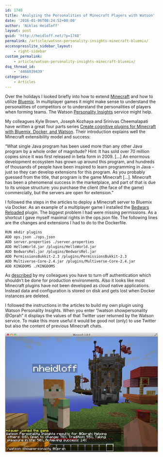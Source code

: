 ```yaml
---
id: 1748
title: 'Analyzing the Personalities of Minecraft Players with Watson'
date: '2016-01-06T08:24:52+00:00'
author: 'Niklas Heidloff'
layout: post
guid: 'http://heidloff.net/?p=1748'
permalink: /article/watson-personality-insights-minecraft-bluemix/
accesspresslite_sidebar_layout:
    - right-sidebar
custom_permalink:
    - article/watson-personality-insights-minecraft-bluemix/
dsq_thread_id:
    - '4466039439'
categories:
    - Articles
---
```


Over the holidays I looked briefly into how to extend [Minecraft](https://minecraft.net/) and how to utilize [Bluemix](https://bluemix.net). In multiplayer games it might make sense to understand the personalities of competitors or to understand the personalities of players when forming teams. The Watson [Personality Insights](http://www.ibm.com/smarterplanet/us/en/ibmwatson/developercloud/personality-insights.html) service might help.

My colleagues Kyle Brown, Joseph Kozhaya and Srinivas Cheemalapati have written a great four parts series [Create cognitive plugins for Minecraft with Bluemix, Docker, and Watson](https://www.ibm.com/developerworks/cloud/library/cl-bluemix-minecraft-docker-trs-1/). Their introduction explains well the Minecraft extensibility model and success:

“What single Java program has been used more than any other Java program by a whole order of magnitude? Hint: It has sold over 70 million copies since it was first released in beta form in 2009. \[…\] An enormous development ecosystem has grown up around this program, and hundreds of thousands of people have been inspired to learn programming in Java – just so they can develop extensions for this program. As you probably guessed from the title, that program is the game Minecraft \[…\]. Minecraft has been a phenomenal success in the marketplace, and part of that is due to its unique structure: you purchase the client (the face of the game) commercially, but the servers are open for extension.”

I followed the steps in the articles to deploy a Minecraft server to Bluemix via Docker. As an example of a multiplayer game I installed the [Bedwars Reloaded](https://www.spigotmc.org/resources/bedwars-rel.6799/) plugin. The biggest problem I had were missing permissions. As a shortcut I gave myself maximal rights in the ops.json file. The following lines are the changes and extensions I had to do to the Dockerfile.

```
RUN mkdir plugins
ADD ops.json ./ops.json
ADD server.properties ./server.properties
ADD HelloWorld.jar /plugins/HelloWorld.jar
ADD BedwarsRel.jar /plugins/BedwarsRel.jar
ADD PermissionsBukkit-2.3 /plugins/PermissionsBukkit-2.3
ADD Multiverse-Core-2.4.jar /plugins/Multiverse-Core-2.4.jar
ADD KINGDOMS ./KINGDOMS
```

As [described](https://www.ibm.com/developerworks/cloud/library/cl-bluemix-minecraft-spigot-trs-3/) by my colleagues you have to turn off authentication which shouldn’t be done for production environments. Also it looks like most Minecraft plugins have not been developed as cloud native applications. Instead data and configuration is stored on disk and gets lost when Docker instances are deleted.

I followed the instructions in the articles to build my own plugin using Watson Personality Insights. When you enter “/watson showpersonality @Oprah” it displays the values of that Twitter user returned by the Watson service. To make this more useful it would be good not (only) to use Twitter but also the content of previous Minecraft chats.

![image](/assets/img/2016/01/minecraft.png)